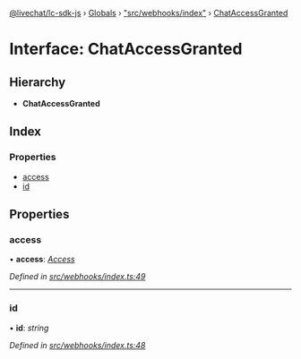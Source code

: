 [@livechat/lc-sdk-js](../README.md) › [Globals](../globals.md) › ["src/webhooks/index"](../modules/_src_webhooks_index_.md) › [ChatAccessGranted](_src_webhooks_index_.chataccessgranted.md)

# Interface: ChatAccessGranted

## Hierarchy

* **ChatAccessGranted**

## Index

### Properties

* [access](_src_webhooks_index_.chataccessgranted.md#access)
* [id](_src_webhooks_index_.chataccessgranted.md#id)

## Properties

###  access

• **access**: *[Access](_src_objects_index_.access.md)*

*Defined in [src/webhooks/index.ts:49](https://github.com/livechat/lc-sdk-js/blob/21d7a55/src/webhooks/index.ts#L49)*

___

###  id

• **id**: *string*

*Defined in [src/webhooks/index.ts:48](https://github.com/livechat/lc-sdk-js/blob/21d7a55/src/webhooks/index.ts#L48)*
